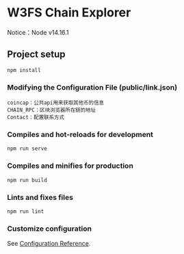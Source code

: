 # W3FS Chain Explorer

Notice：Node v14.16.1

## Project setup
```
npm install
```

### Modifying the Configuration File (public/link.json)
```
coincap：公共api用来获取其他币的信息
CHAIN_RPC：区块浏览器所在链的地址
Contact：配置联系方式
```

### Compiles and hot-reloads for development
```
npm run serve
```

### Compiles and minifies for production
```
npm run build
```

### Lints and fixes files
```
npm run lint
```

### Customize configuration
See [Configuration Reference](https://cli.vuejs.org/config/).

